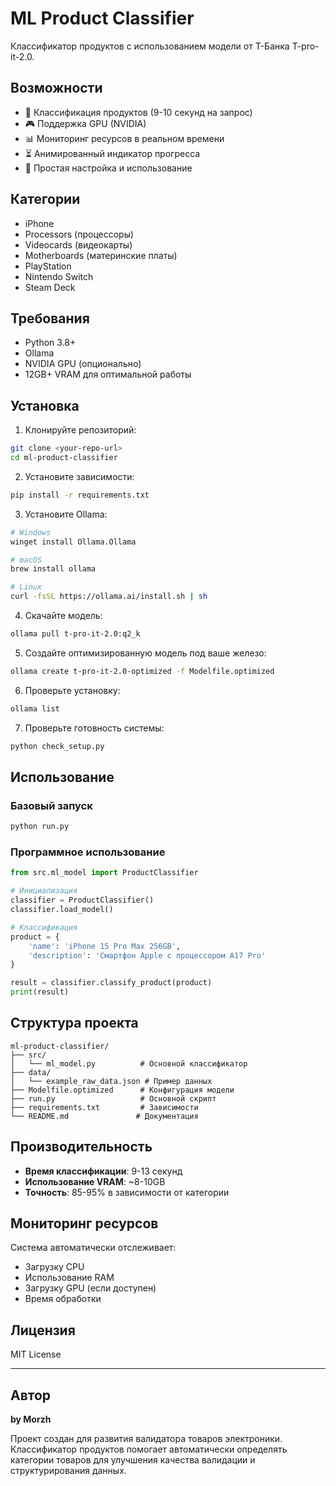 # ML Product Classifier

Классификатор продуктов с использованием модели от Т-Банка T-pro-it-2.0.

## Возможности

- 🚀 Классификация продуктов (9-10 секунд на запрос)
- 🎮 Поддержка GPU (NVIDIA)
- 📊 Мониторинг ресурсов в реальном времени
- ⏳ Анимированный индикатор прогресса
- 🔧 Простая настройка и использование

## Категории

- iPhone
- Processors (процессоры)
- Videocards (видеокарты)
- Motherboards (материнские платы)
- PlayStation
- Nintendo Switch
- Steam Deck

## Требования

- Python 3.8+
- Ollama
- NVIDIA GPU (опционально)
- 12GB+ VRAM для оптимальной работы

## Установка

1. Клонируйте репозиторий:
```bash
git clone <your-repo-url>
cd ml-product-classifier
```

2. Установите зависимости:
```bash
pip install -r requirements.txt
```

3. Установите Ollama:
```bash
# Windows
winget install Ollama.Ollama

# macOS
brew install ollama

# Linux
curl -fsSL https://ollama.ai/install.sh | sh
```

4. Скачайте модель:
```bash
ollama pull t-pro-it-2.0:q2_k
```

5. Создайте оптимизированную модель под ваше железо:
```bash
ollama create t-pro-it-2.0-optimized -f Modelfile.optimized
```

6. Проверьте установку:
```bash
ollama list
```

7. Проверьте готовность системы:
```bash
python check_setup.py
```

## Использование

### Базовый запуск
```bash
python run.py
```

### Программное использование
```python
from src.ml_model import ProductClassifier

# Инициализация
classifier = ProductClassifier()
classifier.load_model()

# Классификация
product = {
    'name': 'iPhone 15 Pro Max 256GB',
    'description': 'Смартфон Apple с процессором A17 Pro'
}

result = classifier.classify_product(product)
print(result)
```

## Структура проекта

```
ml-product-classifier/
├── src/
│   └── ml_model.py          # Основной классификатор
├── data/
│   └── example_raw_data.json # Пример данных
├── Modelfile.optimized      # Конфигурация модели
├── run.py                   # Основной скрипт
├── requirements.txt         # Зависимости
└── README.md               # Документация
```

## Производительность

- **Время классификации**: 9-13 секунд
- **Использование VRAM**: ~8-10GB
- **Точность**: 85-95% в зависимости от категории

## Мониторинг ресурсов

Система автоматически отслеживает:
- Загрузку CPU
- Использование RAM
- Загрузку GPU (если доступен)
- Время обработки

## Лицензия

MIT License

---

## Автор

**by Morzh**

Проект создан для развития валидатора товаров электроники. Классификатор продуктов помогает автоматически определять категории товаров для улучшения качества валидации и структурирования данных. 